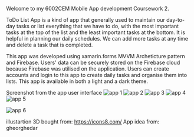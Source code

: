 Welcome to my 6002CEM Mobile App development Coursework 2.


ToDo List App is a kind of app that generally used to maintain our day-to-day tasks or list everything that we have to do, with the most important tasks at the top of the list
and the least important tasks at the bottom. It is helpful in planning our daily schedules. We can add more tasks at any time and delete a task that is completed.


This app was developed using xamarin.forms MVVM Archeticture pattern and Firebase. Users' data can be securely stored on the Firebase cloud because Firebase was utilised on the application. Users can create accounts and login to this app to create daily tasks and organise them into lists. This app is available in both a light and a dark theme.


Screenshot from the app user interface
![app 1](https://github.coventry.ac.uk/storage/user/3703/files/bf8240db-7805-47e5-8d6c-f9668ba55a31) ![app 2](https://github.coventry.ac.uk/storage/user/3703/files/2ab3a15b-56ff-4dc2-9d64-768a6cc22a34)
![app 3](https://github.coventry.ac.uk/storage/user/3703/files/d9fde6bf-f96e-4f2d-8625-be3010ba5718) ![app 4](https://github.coventry.ac.uk/storage/user/3703/files/76b2689e-35fa-4709-bbb4-7ab84b95390a)
![app 5](https://github.coventry.ac.uk/storage/user/3703/files/985f2d5b-e977-40ae-babd-717db19ef215)


![app 6](https://github.coventry.ac.uk/storage/user/3703/files/aafe2def-86a8-4f53-b9d2-85500016cc8f)



illustartion 3D bought from: https://icons8.com/
App idea from: gheorghedar
